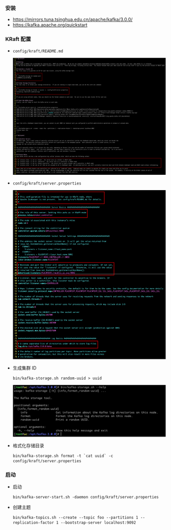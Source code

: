 ### 安装

-   https://mirrors.tuna.tsinghua.edu.cn/apache/kafka/3.0.0/
-   https://kafka.apache.org/quickstart

### KRaft 配置

-   `config/kraft/README.md`

    ![](__image__/1ec389e73ffd43679565f4b125160fd2.png)

-   `config/kraft/server.properties`

    ![](__image__/0251b1ff07274bb7b0795128977ef0b4.png)

-   生成集群 ID

    ```shell
    bin/kafka-storage.sh random-uuid > uuid
    ```

    ![](__image__/1e44a45a84134d3a9d4461372c67335e.png)

-   格式化存储目录

    ```shell
    bin/kafka-storage.sh format -t `cat uuid` -c config/kraft/server.properties
    ```

### 启动

-   启动

    ```shell
    bin/kafka-server-start.sh -daemon config/kraft/server.properties
    ```

-   创建主题

    ```shell
    bin/kafka-topics.sh --create --topic foo --partitions 1 --replication-factor 1 --bootstrap-server localhost:9092
    ```
